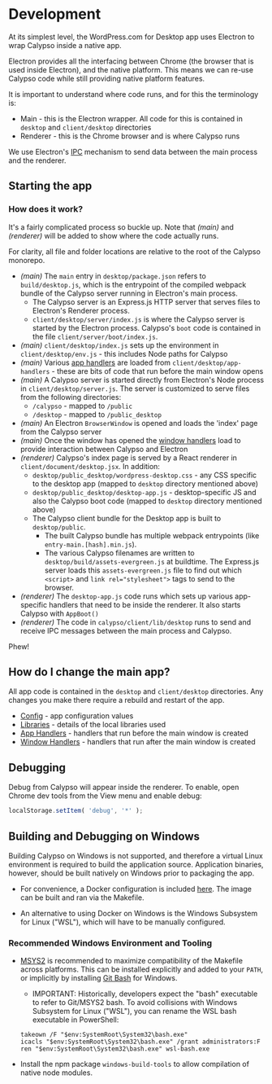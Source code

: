 # Development

At its simplest level, the WordPress.com for Desktop app uses Electron to wrap Calypso inside a native app.

Electron provides all the interfacing between Chrome (the browser that is used inside Electron), and the native platform. This means we can re-use Calypso code while still providing native platform features.

It is important to understand where code runs, and for this the terminology is:

- Main - this is the Electron wrapper. All code for this is contained in `desktop` and `client/desktop` directories
- Renderer - this is the Chrome browser and is where Calypso runs

We use Electron's [IPC](https://github.com/atom/electron/blob/master/docs/api/ipc-main.md) mechanism to send data between the main process and the renderer.

## Starting the app

### How does it work?

It's a fairly complicated process so buckle up. Note that _(main)_ and _(renderer)_ will be added to show where the code actually runs.

For clarity, all file and folder locations are relative to the root of the Calypso monorepo.

- _(main)_ The `main` entry in `desktop/package.json` refers to `build/desktop.js`, which is the entrypoint of the compiled webpack bundle of the Calypso server running in Electron's main process.
  - The Calypso server is an Express.js HTTP server that serves files to Electron's Renderer process.
  - `client/desktop/server/index.js` is where the Calypso server is started by the Electron process. Calypso's `boot` code is contained in the file `client/server/boot/index.js`.
- _(main)_ `client/desktop/index.js` sets up the environment in `client/desktop/env.js` - this includes Node paths for Calypso
- _(main)_ Various [app handlers](../../client/desktop/app-handlers/README.md) are loaded from `client/desktop/app-handlers` - these are bits of code that run before the main window opens
- _(main)_ A Calypso server is started directly from Electron's Node process in `client/desktop/server.js`. The server is customized to serve files from the following directories:
  - `/calypso` - mapped to `/public`
  - `/desktop` - mapped to `/public_desktop`
- _(main)_ An Electron `BrowserWindow` is opened and loads the 'index' page from the Calypso server
- _(main)_ Once the window has opened the [window handlers](../../client/desktop/window-handlers/README.md) load to provide interaction between Calypso and Electron
- _(renderer)_ Calypso's index page is served by a React renderer in `client/document/desktop.jsx`. In addition:
  - `desktop/public_desktop/wordpress-desktop.css` - any CSS specific to the desktop app (mapped to `desktop` directory mentioned above)
  - `desktop/public_desktop/desktop-app.js` - desktop-specific JS and also the Calypso boot code (mapped to `desktop` directory mentioned above)
  - The Calypso client bundle for the Desktop app is built to `desktop/public`.
    - The built Calypso bundle has multiple webpack entrypoints (like `entry-main.[hash].min.js`).
    - The various Calypso filenames are written to `desktop/build/assets-evergreen.js` at buildtime. The Express.js server loads this `assets-evergreen.js` file to find out which `<script>` and `link rel="stylesheet">` tags to send to the browser.
- _(renderer)_ The `desktop-app.js` code runs which sets up various app-specific handlers that need to be inside the renderer. It also starts Calypso with `AppBoot()`
- _(renderer)_ The code in `calypso/client/lib/desktop` runs to send and receive IPC messages between the main process and Calypso.

Phew!

## How do I change the main app?

All app code is contained in the `desktop` and `client/desktop` directories. Any changes you make there require a rebuild and restart of the app.

- [Config](../desktop-config/README.md) - app configuration values
- [Libraries](../../client/desktop/lib/README.md) - details of the local libraries used
- [App Handlers](../../client/desktop/app-handlers/README.md) - handlers that run before the main window is created
- [Window Handlers](../../client/desktop/window-handlers/README.md) - handlers that run after the main window is created

## Debugging

Debug from Calypso will appear inside the renderer. To enable, open Chrome dev tools from the View menu and enable debug:

```js
localStorage.setItem( 'debug', '*' );
```

## Building and Debugging on Windows

Building Calypso on Windows is not supported, and therefore a virtual Linux environment is required to build the application source. Application binaries, however, should be built natively on Windows prior to packaging the app.

- For convenience, a Docker configuration is included [here](../Dockerfile). The image can be built and ran via the Makefile.

- An alternative to using Docker on Windows is the Windows Subsystem for Linux ("WSL"), which will have to be manually configured.

### Recommended Windows Environment and Tooling

- [MSYS2](https://www.msys2.org/) is recommended to maximize compatibility of the Makefile across platforms. This can be installed explicitly and added to your `PATH`, or implicitly by installing [Git Bash](https://gitforwindows.org/) for Windows.

  - IMPORTANT: Historically, developers expect the "bash" executable to refer to Git/MSYS2 bash. To avoid collisions with Windows Subsystem for Linux ("WSL"), you can rename the WSL bash executable in PowerShell:

  ```
  takeown /F "$env:SystemRoot\System32\bash.exe"
  icacls "$env:SystemRoot\System32\bash.exe" /grant administrators:F
  ren "$env:SystemRoot\System32\bash.exe" wsl-bash.exe
  ```

- Install the npm package `windows-build-tools` to allow compilation of native node modules.
